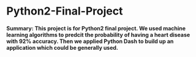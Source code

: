 # Python2-Final-Project

#### Summary: This project is for Python2 final project. We used machine learning algorithms to predcit the probability of having a heart disease with 92% accuracy. Then we applied Python Dash to build up an application which could be generally used.
